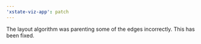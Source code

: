 ```yaml
---
'xstate-viz-app': patch
---
```


The layout algorithm was parenting some of the edges incorrectly. This has been fixed.
